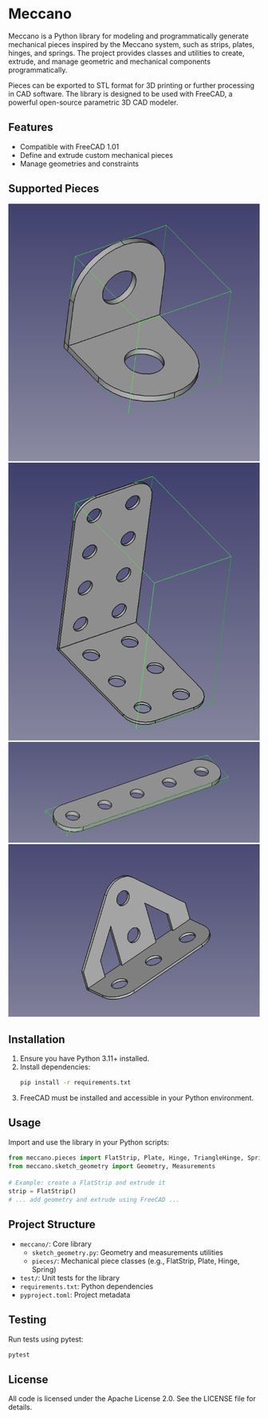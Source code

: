 # Meccano

Meccano is a Python library for modeling and programmatically generate mechanical pieces inspired by the Meccano system, such as strips, plates, hinges, and springs. The project provides classes and utilities to create, extrude, and manage geometric and mechanical components programmatically.

Pieces can be exported to STL format for 3D printing or further processing in CAD software. The library is designed to be used with FreeCAD, a powerful open-source parametric 3D CAD modeler.

## Features

- Compatible with FreeCAD 1.01
- Define and extrude custom mechanical pieces
- Manage geometries and constraints

## Supported Pieces

![Hinge 1x1](media/hinge1x1.png)
![Hinge 2x4x3](media/hinge2x4x3.png)
![Flat Strip](media/strip5x.png)
![Triangle Hinge](media/Thinge1x3x3.png)

## Installation

1. Ensure you have Python 3.11+ installed.
2. Install dependencies:
   ```bash
   pip install -r requirements.txt
   ```
3. FreeCAD must be installed and accessible in your Python environment.

## Usage

Import and use the library in your Python scripts:

```python
from meccano.pieces import FlatStrip, Plate, Hinge, TriangleHinge, Spring
from meccano.sketch_geometry import Geometry, Measurements

# Example: create a FlatStrip and extrude it
strip = FlatStrip()
# ... add geometry and extrude using FreeCAD ...
```

## Project Structure

- `meccano/`: Core library
  - `sketch_geometry.py`: Geometry and measurements utilities
  - `pieces/`: Mechanical piece classes (e.g., FlatStrip, Plate, Hinge, Spring)
- `test/`: Unit tests for the library
- `requirements.txt`: Python dependencies
- `pyproject.toml`: Project metadata

## Testing

Run tests using pytest:
```bash
pytest
```

## License
All code is licensed under the Apache License 2.0. See the LICENSE file for details.